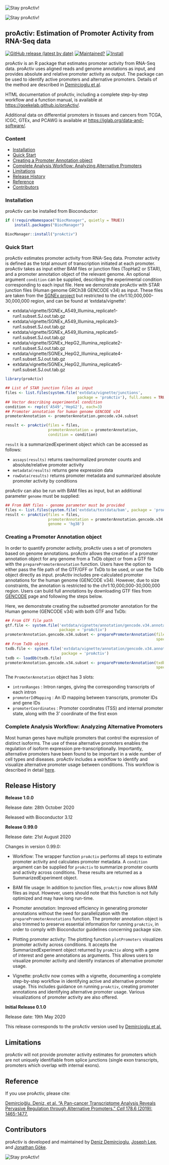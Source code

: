 
<!-- README.md is generated from README.Rmd. Please edit that file -->

![Stay proActiv\!](man/figures/proActiv_design.png)

![Stay proActiv\!](man/figures/proActiv_name.png)

## proActiv: Estimation of Promoter Activity from RNA-Seq data

<!-- badges: start -->

[![GitHub release (latest by
date)](https://img.shields.io/github/v/release/GoekeLab/proActiv)](https://github.com/GoekeLab/proActiv/releases/)
[![Maintained?](https://img.shields.io/badge/Maintained%3F-Yes-brightgreen)](https://github.com/GoekeLab/proActiv/graphs/contributors)
[![Install](https://img.shields.io/badge/Install-Github-brightgreen)](#installation)
<!-- badges: end -->

proActiv is an R package that estimates promoter activity from RNA-Seq
data. proActiv uses aligned reads and genome annotations as input, and
provides absolute and relative promoter activity as output. The package
can be used to identify active promoters and alternative promoters.
Details of the method are described in [Demircioglu et al](#reference).

HTML documentation of proActiv, including a complete step-by-step
workflow and a function manual, is available at
<https://goekelab.github.io/proActiv/>.

Additional data on differential promoters in tissues and cancers from
TCGA, ICGC, GTEx, and PCAWG is available at
<https://jglab.org/data-and-software/>.

### Content

  - [Installation](#installation)
  - [Quick Start](#quick-start)
  - [Creating a Promoter Annotation
    object](#creating-a-promoter-annotation-object)
  - [Complete Analysis Workflow: Analyzing Alternative
    Promoters](#complete-analysis-workflow-analyzing-alternative-promoters)
  - [Limitations](#limitations)
  - [Release History](#release-history)
  - [Reference](#reference)
  - [Contributors](#contributors)

### Installation

proActiv can be installed from Bioconductor:

``` r
if (!requireNamespace("BiocManager", quietly = TRUE))
    install.packages("BiocManager")

BiocManager::install("proActiv")
```

### Quick Start

proActiv estimates promoter activity from RNA-Seq data. Promoter
activity is defined as the total amount of transcription initiated at
each promoter. proActiv takes as input either BAM files or junction
files (TopHat2 or STAR), and a promoter annotation object of the
relevant genome. An optional argument `condition` can be supplied,
describing the experimental condition corresponding to each input file.
Here we demonstrate proActiv with STAR junction files (Human genome
GRCh38 GENCODE v34) as input. These files are taken from the [SGNEx
project](https://github.com/GoekeLab/sg-nex-data) but restricted to the
chr1:10,000,000-30,000,000 region, and can be found at
‘extdata/vignette’:

  - extdata/vignette/SGNEx\_A549\_Illumina\_replicate1-run1.subset.SJ.out.tab.gz
  - extdata/vignette/SGNEx\_A549\_Illumina\_replicate3-run1.subset.SJ.out.tab.gz
  - extdata/vignette/SGNEx\_A549\_Illumina\_replicate5-run1.subset.SJ.out.tab.gz
  - extdata/vignette/SGNEx\_HepG2\_Illumina\_replicate2-run1.subset.SJ.out.tab.gz
  - extdata/vignette/SGNEx\_HepG2\_Illumina\_replicate4-run1.subset.SJ.out.tab.gz
  - extdata/vignette/SGNEx\_HepG2\_Illumina\_replicate5-run1.subset.SJ.out.tab.gz

<!-- end list -->

``` r
library(proActiv)

## List of STAR junction files as input
files <- list.files(system.file('extdata/vignette/junctions', 
                                package = 'proActiv'), full.names = TRUE)
## Vector describing experimental condition
condition <- rep(c('A549','HepG2'), each=3)
## Promoter annotation for human genome GENCODE v34
promoterAnnotation <- promoterAnnotation.gencode.v34.subset

result <- proActiv(files = files, 
                   promoterAnnotation = promoterAnnotation,
                   condition = condition)
```

`result` is a summarizedExperiment object which can be accessed as
follows:

  - `assays(results)` returns raw/normalized promoter counts and
    absolute/relative promoter activity  
  - `metadata(results)` returns gene expression data  
  - `rowData(results)` returns promoter metadata and summarized absolute
    promoter activity by conditions

proActiv can also be run with BAM files as input, but an additional
parameter `genome` must be supplied:

``` r
## From BAM files - genome parameter must be provided
files <- list.files(system.file('extdata/testdata/bam', package = 'proActiv'), full.names = TRUE)
result <- proActiv(files = files, 
                   promoterAnnotation = promoterAnnotation.gencode.v34.subset,
                   genome = 'hg38')
```

### Creating a Promoter Annotation object

In order to quantify promoter activity, proActiv uses a set of promoters
based on genome annotations. proActiv allows the creation of a promoter
annotation object for any genome from a TxDb object or from a GTF file
with the `preparePromoterAnnotation` function. Users have the option to
either pass the file path of the GTF/GFF or TxDb to be used, or use the
TxDb object directly as input. proActiv includes pre-calculated promoter
annotations for the human genome (GENCODE v34). However, due to size
constraints, the annotation is restricted to the
chr1:10,000,000-30,000,000 region. Users can build full annotations by
downloading GTF files from [GENCODE](https://www.gencodegenes.org) page
and following the steps below.

Here, we demonstrate creating the subsetted promoter annotation for the
Human genome (GENCODE v34) with both GTF and TxDb:

``` r
## From GTF file path
gtf.file <- system.file('extdata/vignette/annotation/gencode.v34.annotation.subset.gtf.gz', 
                        package = 'proActiv')
promoterAnnotation.gencode.v34.subset <- preparePromoterAnnotation(file = gtf.file,
                                                                   species = 'Homo_sapiens')
## From TxDb object
txdb.file <- system.file('extdata/vignette/annotation/gencode.v34.annotation.subset.sqlite', 
                         package = 'proActiv')
txdb <- loadDb(txdb.file)
promoterAnnotation.gencode.v34.subset <- preparePromoterAnnotation(txdb = txdb, 
                                                                   species = 'Homo_sapiens')
```

The `PromoterAnnotation` object has 3 slots:

  - `intronRanges` : Intron ranges, giving the corresponding transcripts
    of each intron
  - `promoterIdMapping` : An ID mapping between transcripts, promoter
    IDs and gene IDs  
  - `promoterCoordinates` : Promoter coordinates (TSS) and internal
    promoter state, along with the 3’ coordinate of the first exon

### Complete Analysis Workflow: Analyzing Alternative Promoters

Most human genes have multiple promoters that control the expression of
distinct isoforms. The use of these alternative promoters enables the
regulation of isoform expression pre-transcriptionally. Importantly,
alternative promoters have been found to be important in a wide number
of cell types and diseases. proActiv includes a workflow to identify and
visualize alternative promoter usage between conditions. This workflow
is described in detail
[here](https://goekelab.github.io/proActiv/articles/proActiv.html).

## Release History

**Release 1.0.0**

Release date: 28th October 2020

Released with Bioconductor 3.12

**Release 0.99.0**

Release date: 21st August 2020

Changes in version 0.99.0:

  - Workflow: The wrapper function `proActiv` performs all steps to
    estimate promoter activity and calculates promoter metadata. A
    `condition` argument can be supplied for `proActiv` to summarize
    promoter counts and activity across conditions. These results are
    returned as a SummarizedExperiment object.

  - BAM file usage: In addition to junction files, `proActiv` now allows
    BAM files as input. However, users should note that this function is
    not fully optimized and may have long run-time.

  - Promoter annotation: Improved efficiency in generating promoter
    annotations without the need for parallelization with the
    `preparePromoterAnnotations` function. The promoter annotation
    object is also trimmed to preserve essential information for running
    `proActiv`, in order to comply with Bioconductor guidelines
    concerning package size.

  - Plotting promoter activity: The plotting function `plotPromoters`
    visualizes promoter activity across conditions. It accepts the
    SummarizedExperiment object returned by `proActiv` along with a gene
    of interest and gene annotations as arguments. This allows users to
    visualize promoter activity and identify instances of alternative
    promoter usage.

  - Vignette: proActiv now comes with a vignette, documenting a complete
    step-by-step workflow in identifying active and alternative promoter
    usage. This includes guidance on running `proActiv`, creating
    promoter annotations and identifying alternative promoter usage.
    Various visualizations of promoter activity are also offered.

**Initial Release 0.1.0**

Release date: 19th May 2020

This release corresponds to the proActiv version used by [Demircioglu et
al.](#reference)

## Limitations

proActiv will not provide promoter activity estimates for promoters
which are not uniquely identifiable from splice junctions (single exon
transcripts, promoters which overlap with internal exons).

## Reference

If you use proActiv, please cite:

[Demircioğlu, Deniz, et al. “A Pan-cancer Transcriptome Analysis Reveals
Pervasive Regulation through Alternative Promoters.” *Cell* 178.6
(2019):
1465-1477.](https://www.cell.com/cell/fulltext/S0092-8674\(19\)30906-7)

## Contributors

proActiv is developed and maintained by [Deniz
Demircioglu](https://github.com/dnzdmrcgl), [Joseph
Lee](https://github.com/jleechung), and [Jonathan
Göke](https://github.com/jonathangoeke).

![Stay proActiv\!](man/figures/proActiv_logoName.png)
